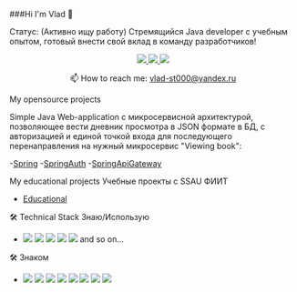 ###Hi I'm Vlad 👋

Статус: (Активно ищу работу) Стремящийся Java developer с учебным опытом, готовый внести свой вклад в команду разработчиков!

<p align='center'>
   <a href="https://vk.com/nigrum_martii">
       <img src="https://img.shields.io/badge/VK-0077FF?style=for-the-badge&logo=vk&logoColor=WHITE"/>
   </a>
   <a href="https://join.skype.com/invite/NHeWyc6PyLNa">
       <img src="https://img.shields.io/badge/Skype-00AFF0?style=for-the-badge&logo=skype&logoColor=WHITE"/>
   </a>
   <a href="https://t.me/TaarMaan">
       <img src="https://img.shields.io/badge/Telegram-26A5E4?style=for-the-badge&logo=telegram&logoColor=WHITE"/>
   </a>
<p align='center'>
   📫 How to reach me: <a href='mailto:vlad-st000@yandex.ru'>vlad-st000@yandex.ru</a>
</p>

My opensource projects

Simple Java Web-application с микросервисной архитектурой, позволяющее вести дневник просмотра в JSON формате в БД, с авторизацией и единой точкой входа для последующего перенаправления на нужный микросервис "Viewing book": 

-[Spring](https://github.com/TaarMaan/Spring)
-[SpringAuth](https://github.com/TaarMaan/SpringAuth)
-[SpringApiGateway](https://github.com/TaarMaan/SpringApiGateway)

My educational projects
Учебные проекты с SSAU ФИИТ
- [Educational](https://github.com/TaarMaan/Magistr_Studies)

🛠 Technical Stack
Знаю/Использую
- <img src="https://img.shields.io/badge/Java-32CD32?style=for-the-badge&logo=Spring&logoColor=BLACk"/> <img src="https://img.shields.io/badge/PostgreSQL-4169E1?style=for-the-badge&logo=postgresql&logoColor=WHITE"/> <img src="https://img.shields.io/badge/Maven-FF0000?style=for-the-badge&logo=apachemaven&logoColor=BLACk"/> <img src="https://img.shields.io/badge/Docker-2496ED?style=for-the-badge&logo=docker&logoColor=WHITE"/> <img src="https://img.shields.io/badge/Spring Framework-32CD32?style=for-the-badge&logo=spring&logoColor=BLACk"/> and so on...

🛠 Знаком
- <img src="https://img.shields.io/badge/HTML-E34F26?style=for-the-badge&logo=html5&logoColor=BLACK"/> <img src="https://img.shields.io/badge/CSS-1572B6?style=for-the-badge&logo=css3&logoColor=BLACK"/> <img src="https://img.shields.io/badge/GitHub-Black?style=for-the-badge&logo=github&logoColor=BLACK"/> <img src="https://img.shields.io/badge/Git-Black?style=for-the-badge&logo=git&logoColor=BLACK"/> <img src="https://img.shields.io/badge/Kubernetes-326CE5?style=for-the-badge&logo=git&logoColor=BLACK"/> <img src="https://img.shields.io/badge/Postman-FF6C37?style=for-the-badge&logo=postman&logoColor=BLACK"/> <img src="https://img.shields.io/badge/JUint5-25A162?style=for-the-badge&logo=junit5&logoColor=BLACK"/> <img src="https://img.shields.io/badge/FlyWay-2496ED?style=for-the-badge&logo=flyway&logoColor=WHITE"/>


<div align="center" style="margin: 40px 0">
   <a href="https://github.com/TaarMaan/github-profile-views-counter"></a>
</div>
